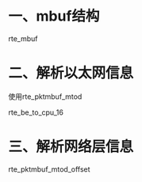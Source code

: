# 一、mbuf结构

rte_mbuf





# 二、解析以太网信息

使用rte_pktmbuf_mtod

rte_be_to_cpu_16



# 三、解析网络层信息

rte_pktmbuf_mtod_offset